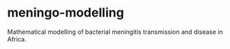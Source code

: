 # meningo-modelling
Mathematical modelling of bacterial meningitis transmission and disease in Africa.
